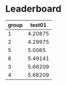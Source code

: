 # Leaderboard

|   group |   test01 |
|---------|----------|
|       1 |  4.20875 |
|       2 |  4.29975 |
|       5 |  5.0065  |
|       6 |  5.49141 |
|       3 |  5.66209 |
|       4 |  5.66209 |